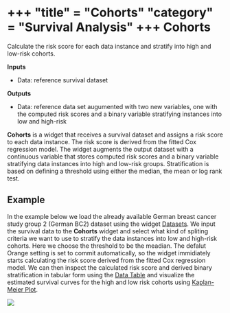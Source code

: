 +++
"title" = "Cohorts"
"category" = "Survival Analysis"
+++
Cohorts
=======
Calculate the risk score for each data instance and stratify into high and low-risk cohorts.

**Inputs**

- Data: reference survival dataset

**Outputs**

- Data: reference data set augumented with two new variables, one with the computed risk scores and a binary variable stratifying instances into low and high-risk

**Cohorts** is a widget that receives a survival dataset and assigns a risk score to each data instance. The risk score is derived from the fitted Cox regression
model. The widget augments the output dataset with a
continuous variable that stores computed risk scores and a binary
variable stratifying data instances into high and low-risk groups.
Stratification is based on defining a threshold using either the median, the mean or log rank test.

Example
-------
In the example below we load the already available German breast cancer study group 2 (German BC2) dataset using the widget [Datasets](https://orangedatamining.com/widget-catalog/data/datasets/). We input the survival data to the **Cohorts** widget and select what kind of spliting criteria we want to use to stratify the data instances into low and high-risk cohorts. Here we choose the threshold to be the meadian. The defalut Orange setting is set to commit automatically, so the widget immidiately starts calculating the risk score derived from the fitted Cox regression model. We can then inspect the calculated risk score and derived binary stratification in tabular form using the [Data Table](https://orangedatamining.com/widget-catalog/data/datatable/) and visualize the estimated survival curves for the high and low risk cohorts using [Kaplan-Meier Plot](https://orangedatamining.com/widget-catalog/survival-analysis/kaplan-meier-plot/).

![](../images/Cohorts-Example.png)
